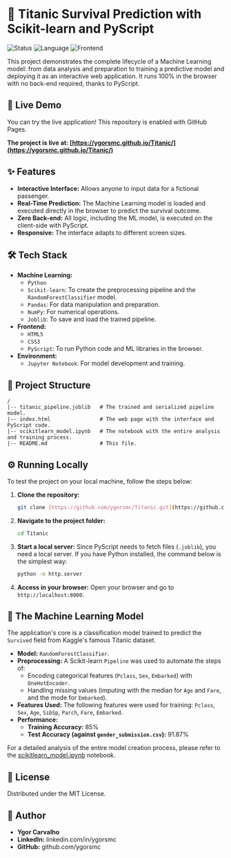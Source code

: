 # 🚢 Titanic Survival Prediction with Scikit-learn and PyScript

![Status](https://img.shields.io/badge/status-complete-success)
![Language](https://img.shields.io/badge/python-3.x-blue)
![Frontend](https://img.shields.io/badge/frontend-pyscript-yellow)

This project demonstrates the complete lifecycle of a Machine Learning model: from data analysis and preparation to training a predictive model and deploying it as an interactive web application. It runs 100% in the browser with no back-end required, thanks to PyScript.

## 🚀 Live Demo

You can try the live application! This repository is enabled with GitHub Pages.

**The project is live at: [https://ygorsmc.github.io/Titanic/](https://ygorsmc.github.io/Titanic/)**

## ✨ Features

* **Interactive Interface:** Allows anyone to input data for a fictional passenger.
* **Real-Time Prediction:** The Machine Learning model is loaded and executed directly in the browser to predict the survival outcome.
* **Zero Back-end:** All logic, including the ML model, is executed on the client-side with PyScript.
* **Responsive:** The interface adapts to different screen sizes.

## 🛠️ Tech Stack

* **Machine Learning:**
    * `Python`
    * `Scikit-learn`: To create the preprocessing pipeline and the `RandomForestClassifier` model.
    * `Pandas`: For data manipulation and preparation.
    * `NumPy`: For numerical operations.
    * `Joblib`: To save and load the trained pipeline.
* **Frontend:**
    * `HTML5`
    * `CSS3`
    * `PyScript`: To run Python code and ML libraries in the browser.
* **Environment:**
    * `Jupyter Notebook`: For model development and training.

## 📁 Project Structure

```
/
|-- titanic_pipeline.joblib   # The trained and serialized pipeline model.
|-- index.html                # The web page with the interface and PyScript code.
|-- scikitlearn_model.ipynb   # The notebook with the entire analysis and training process.
|-- README.md                 # This file.
```

## ⚙️ Running Locally

To test the project on your local machine, follow the steps below:

1.  **Clone the repository:**
    ```bash
    git clone [https://github.com/ygorsmc/Titanic.git](https://github.com/ygorsmc/Titanic.git)
    ```
2.  **Navigate to the project folder:**
    ```bash
    cd Titanic
    ```
3.  **Start a local server:**
    Since PyScript needs to fetch files (`.joblib`), you need a local server. If you have Python installed, the command below is the simplest way:
    ```bash
    python -m http.server
    ```
4.  **Access in your browser:**
    Open your browser and go to `http://localhost:8000`.

## 🧠 The Machine Learning Model

The application's core is a classification model trained to predict the `Survived` field from Kaggle's famous Titanic dataset.

* **Model:** `RandomForestClassifier`.
* **Preprocessing:** A Scikit-learn `Pipeline` was used to automate the steps of:
    * Encoding categorical features (`Pclass`, `Sex`, `Embarked`) with `OneHotEncoder`.
    * Handling missing values (imputing with the median for `Age` and `Fare`, and the mode for `Embarked`).
* **Features Used:** The following features were used for training: `Pclass`, `Sex`, `Age`, `SibSp`, `Parch`, `Fare`, `Embarked`.
* **Performance:**
    * **Training Accuracy:** 85%
    * **Test Accuracy (against `gender_submission.csv`):** 91.87%

For a detailed analysis of the entire model creation process, please refer to the [scikitlearn_model.ipynb](./scikitlearn_model.ipynb) notebook.

## 📄 License

Distributed under the MIT License.

## 🔗 Author

* **Ygor Carvalho**
* **LinkedIn:** linkedin.com/in/ygorsmc
* **GitHub:** github.com/ygorsmc
